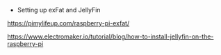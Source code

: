 * Setting up exFat and JellyFin

https://pimylifeup.com/raspberry-pi-exfat/

https://www.electromaker.io/tutorial/blog/how-to-install-jellyfin-on-the-raspberry-pi
